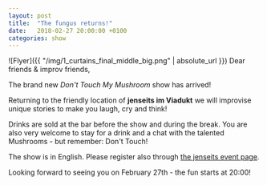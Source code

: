 ```yaml
---
layout: post
title:  "The fungus returns!"
date:   2018-02-27 20:00:00 +0100
categories: show
---
```

![Flyer]({{ "/img/1_curtains_final_middle_big.png" | absolute_url }})
Dear friends & improv friends,

The brand new *Don't Touch My Mushroom* show has arrived!

Returning to the friendly location of **jenseits im Viadukt** we will improvise
unique stories to make you laugh, cry and think!

Drinks are sold at the bar before the show and during the break. You are also
very welcome to stay for a drink and a chat with the talented Mushrooms - but
remember: Don't Touch!

The show is in English. Please register also through
[the jenseits event page](http://jenseitsimviadukt.ch/event/dont-touch-my-mushroom-the-fungus-returns/).

Looking forward to seeing you on February 27th - the fun starts at 20:00!
